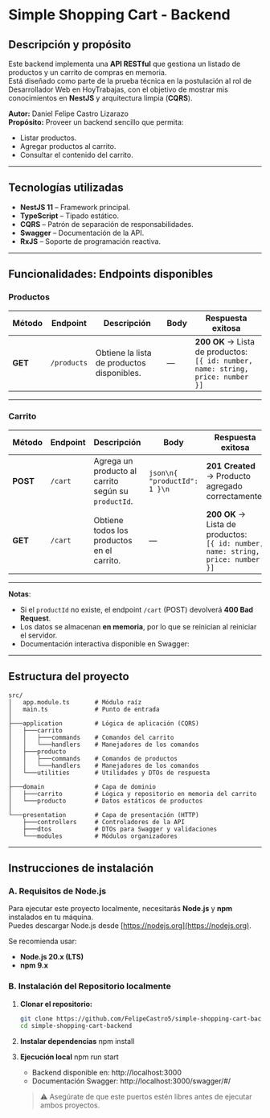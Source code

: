 # Simple Shopping Cart - Backend

## Descripción y propósito
Este backend implementa una **API RESTful** que gestiona un listado de productos y un carrito de compras en memoria.  
Está diseñado como parte de la prueba técnica en la postulación al rol de Desarrollador Web en HoyTrabajas, con el objetivo de mostrar mis conocimientos en **NestJS** y arquitectura limpia (**CQRS**).

**Autor:** Daniel Felipe Castro Lizarazo  
**Propósito:** Proveer un backend sencillo que permita:
- Listar productos.
- Agregar productos al carrito.
- Consultar el contenido del carrito.

---

## Tecnologías utilizadas
- **NestJS 11** – Framework principal.
- **TypeScript** – Tipado estático.
- **CQRS** – Patrón de separación de responsabilidades.
- **Swagger** – Documentación de la API.
- **RxJS** – Soporte de programación reactiva.

---
## Funcionalidades: Endpoints disponibles

### **Productos**
| Método | Endpoint     | Descripción                                    | Body | Respuesta exitosa |
|--------|--------------|------------------------------------------------|------|-------------------|
| **GET** | `/products` | Obtiene la lista de productos disponibles.     | —    | **200 OK** → Lista de productos:<br>`[{ id: number, name: string, price: number }]` |

---

### **Carrito**
| Método | Endpoint | Descripción                                             | Body | Respuesta exitosa |
|--------|----------|---------------------------------------------------------|------|-------------------|
| **POST** | `/cart` | Agrega un producto al carrito según su `productId`.    | ```json\n{ "productId": 1 }\n``` | **201 Created** → Producto agregado correctamente. |
| **GET** | `/cart` | Obtiene todos los productos en el carrito.              | —    | **200 OK** → Lista de productos:<br>`[{ id: number, name: string, price: number }]` |

---

**Notas**:
- Si el `productId` no existe, el endpoint `/cart` (POST) devolverá **400 Bad Request**.
- Los datos se almacenan **en memoria**, por lo que se reinician al reiniciar el servidor.
- Documentación interactiva disponible en Swagger:  

---

## Estructura del proyecto

```plaintext
src/
│   app.module.ts       # Módulo raíz
│   main.ts             # Punto de entrada
│
├───application         # Lógica de aplicación (CQRS)
│   ├───carrito
│   │   ├───commands    # Comandos del carrito
│   │   └───handlers    # Manejadores de los comandos
│   ├───producto
│   │   ├───commands    # Comandos de productos
│   │   └───handlers    # Manejadores de los comandos
│   └───utilities       # Utilidades y DTOs de respuesta
│
├───domain              # Capa de dominio
│   ├───carrito         # Lógica y repositorio en memoria del carrito
│   └───producto        # Datos estáticos de productos
│
└───presentation        # Capa de presentación (HTTP)
    ├───controllers     # Controladores de la API
    ├───dtos            # DTOs para Swagger y validaciones
    └───modules         # Módulos organizadores
```

---

## Instrucciones de instalación
### A. Requisitos de Node.js
Para ejecutar este proyecto localmente, necesitarás **Node.js** y **npm** instalados en tu máquina.  
Puedes descargar Node.js desde [https://nodejs.org](https://nodejs.org).

Se recomienda usar:
- **Node.js 20.x (LTS)**
- **npm 9.x**

###  B. Instalación del Repositorio localmente
1. **Clonar el repositorio:**
   ```bash
   git clone https://github.com/FelipeCastro5/simple-shopping-cart-backend.git
   cd simple-shopping-cart-backend

2. **Instalar dependencias**
    npm install

3. **Ejecución local**
    npm run start

    - Backend disponible en: http://localhost:3000
    - Documentación Swagger: http://localhost:3000/swagger/#/
    > ⚠️ Asegúrate de que este puertos estén libres antes de ejecutar ambos proyectos.